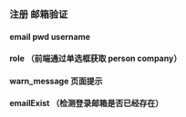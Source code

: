 ### 注册 邮箱验证
#### email pwd username
#### role （前端通过单选框获取 person company）
#### warn_message 页面提示
#### emailExist （检测登录邮箱是否已经存在）
